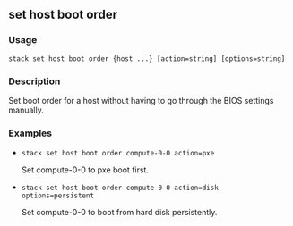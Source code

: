 ## set host boot order

### Usage

`stack set host boot order {host ...} [action=string] [options=string]`

### Description

Set boot order for a host without having to go through the BIOS
	settings manually.

### Examples

* `stack set host boot order compute-0-0 action=pxe`

   Set compute-0-0 to pxe boot first.

* `stack set host boot order compute-0-0 action=disk options=persistent`

   Set compute-0-0 to boot from hard disk persistently.



